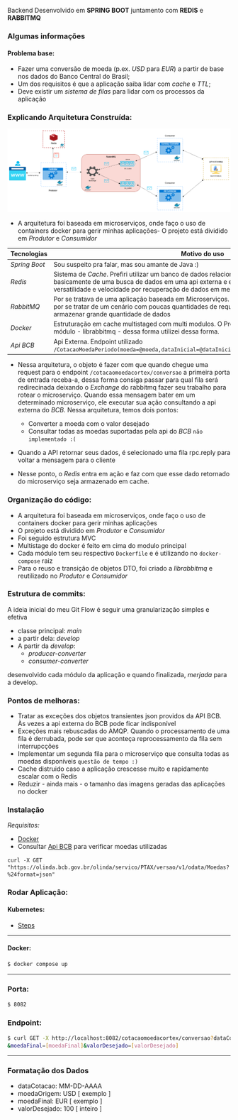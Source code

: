 Backend Desenvolvido em **SPRING BOOT** juntamento com **REDIS** e **RABBITMQ**

### Algumas informações 

#### Problema base:
- Fazer uma conversão de moeda (p.ex. *USD* para *EUR*) a partir de base nos dados do Banco Central do Brasil;
- Um dos requisitos é que a aplicação saiba lidar com *cache* e *TTL*;
- Deve existir um *sistema de filas* para lidar com os processos da aplicação

### Explicando Arquitetura Construída:

![image](cortex-diagram.drawio.png)

- A arquitetura foi baseada em microserviços, onde faço o uso de containers docker para gerir minhas aplicações- O projeto está dividido em *Produtor* e *Consumidor*



| Tecnologias   | Motivo do uso                                                                                                                                                                                                                                             | 
|---------------|-----------------------------------------------------------------------------------------------------------------------------------------------------------------------------------------------------------------------------------------------------------|
| *Spring Boot* | Sou suspeito pra falar, mas sou amante de Java :)                                                                                                                                                                                                         |
| *Redis*       | Sistema de *Cache*. Prefiri utilizar um banco de dados relacional de alto desempenho por se tratar de basicamente de uma busca de dados em uma api externa e exibi-los. Dessa forma, para a versatilidade e velocidade por recuperação de dados em memória |                                                                                                                                                        |
| *RabbitMQ*    | Por se tratava de uma aplicação baseada em Microserviços. O serviço de mensageria vem a calhar por se tratar de um cenário com poucas quantidades de requisições para a api externa e sem foco de armazenar grande quantidade de dados                    |
| *Docker*      | Estruturação em cache multistaged com multi modulos. O Produto e Consumidor depende de outro módulo - librabbitmq - dessa forma utilizei dessa forma.                                                                                                     |
| *Api BCB*     | Api Externa. Endpoint utilizado `/CotacaoMoedaPeriodo(moeda=@moeda,dataInicial=@dataInicial,dataFinalCotacao=@dataFinalCotacao)`                                                                                                                |
- Nessa arquitetura, o objeto é fazer com que quando chegue uma request para o endpoint `/cotacaomoedacortex/conversao` a 
primeira porta de entrada receba-a, dessa forma consiga passar para qual fila será redirecinada deixando o *Exchange* do rabbitmq fazer seu trabalho para rotear
o microserviço. Quando essa mensagem bater em um determinado microserviço, ele executar sua ação consultando a api externa do *BCB*. Nessa arquitetura, temos dois pontos:
  - Converter a moeda com o valor desejado
  - Consultar todas as moedas suportadas pela api do *BCB* `não implementado :(`

- Quando a API retornar seus dados, é selecionado uma fila rpc.reply para voltar a mensagem para o cliente
- Nesse ponto, o *Redis* entra em ação e faz com que esse dado retornado do microserviço seja armazenado em cache.


### Organização do código:
- A arquitetura foi baseada em microserviços, onde faço o uso de containers docker para gerir minhas aplicações
- O projeto está dividido em *Produtor* e *Consumidor*
- Foi seguido estrutura MVC
- Multistage do docker é feito em cima do modulo principal
- Cada módulo tem seu respectivo `Dockerfile` e é utilizando no `docker-compose` raiz
- Para o reuso e transição de objetos DTO, foi criado a *librabbitmq* e reutilizado no *Produtor* e *Consumidor*

### Estrutura de commits:
A ideia inicial do meu Git Flow é seguir uma granularização simples e efetiva
- classe principal: *main*
- a partir dela: *develop*
- A partir da *develop*:
  - *producer-converter*
  - *consumer-converter*

desenvolvido cada módulo da aplicação e quando finalizada, *merjada* para a develop.

### Pontos de melhoras:
- Tratar as exceções dos objetos transientes json providos da API BCB. Às vezes a api externa do BCB pode ficar indisponível
- Exceções mais rebuscadas do AMQP. Quando o processamento de uma fila é derrubada, pode ser que aconteça reprocessamento da fila sem interrupcções
- Implementar um segunda fila para o microserviço que consulta todas as moedas disponíveis `questão de tempo :)`
- Cache distruido caso a aplicação crescesse muito e rapidamente escalar com o Redis
- Reduzir - ainda mais - o tamanho das imagens geradas das aplicações no docker


### Instalação


*Requisitos:*

- [Docker](https://docs.docker.com/get-docker/)
- Consultar [Api BCB](https://dadosabertos.bcb.gov.br/dataset/taxas-de-cambio-todos-os-boletins-diarios) para verificar moedas utilizadas
```
curl -X GET "https://olinda.bcb.gov.br/olinda/servico/PTAX/versao/v1/odata/Moedas?%24format=json"
```

### Rodar Aplicação:

#### Kubernetes:
- [Steps](https://github.com/lucaswilker14/k8s-currency-converter)
---

#### Docker:

```sh
$ docker compose up
```
---

### Porta:

```sh
$ 8082
```

### Endpoint:

```sh
$ curl GET -X http://localhost:8082/cotacaomoedacortex/conversao?dataCotacao=[dataCotacao]&moedaOrigem=[moedaOrigem]
&moedaFinal=[moedaFinal]&valorDesejado=[valorDesejado]
```

---

### Formatação dos Dados
- dataCotacao: MM-DD-AAAA
- moedaOrigem: USD [ exemplo ]
- moedaFinal: EUR [ exemplo ]
- valorDesejado: 100 [ inteiro ]
